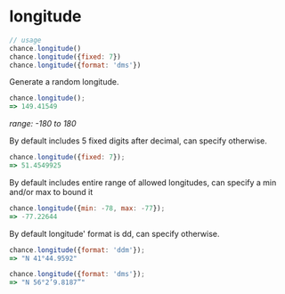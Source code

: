 # longitude

```js
// usage
chance.longitude()
chance.longitude({fixed: 7})
chance.longitude({format: 'dms'})
```

Generate a random longitude.

```js
chance.longitude();
=> 149.41549
```

_range: -180 to 180_

By default includes 5 fixed digits after decimal, can specify otherwise.

```js
chance.longitude({fixed: 7});
=> 51.4549925
```

By default includes entire range of allowed longitudes, can specify a min and/or max to bound it

```js
chance.longitude({min: -78, max: -77});
=> -77.22644
```

By default longitude' format is dd, can specify otherwise.

```js
chance.longitude({format: 'ddm'});
=> "N 41°44.9592"
```

```js
chance.longitude({format: 'dms'});
=> "N 56°2’9.8187”"
```